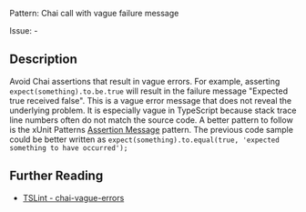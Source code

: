 Pattern: Chai call with vague failure message

Issue: -

## Description

Avoid Chai assertions that result in vague errors. For example,
asserting `expect(something).to.be.true` will result in the failure
message "Expected true received false". This is a vague error message
that does not reveal the underlying problem. It is especially vague in
TypeScript because stack trace line numbers often do not match the
source code. A better pattern to follow is the xUnit Patterns [Assertion
Message](http://xunitpatterns.com/Assertion%20Message.htm) pattern. The
previous code sample could be better written as
`expect(something).to.equal(true, 'expected something to have occurred');`

## Further Reading

* [TSLint - chai-vague-errors](https://github.com/microsoft/tslint-microsoft-contrib/blob/master/README.md#supported-rules)